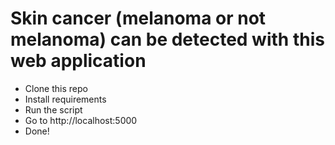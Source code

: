 # Skin cancer (melanoma or not melanoma) can be detected with this web application

- Clone this repo 
- Install requirements
- Run the script
- Go to http://localhost:5000
- Done!
